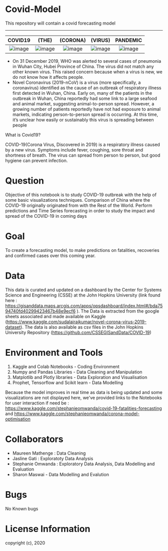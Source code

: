 # Covid-Model
This repository will contain a covid forecasting model
*************************************************************************************************************************
| COVID19                    | (THE)               | (CORONA)             |(VIRUS)            | PANDEMIC            |             
:---------------------------:|:------------------------:|:----------------:|:------------------:|:-------------------:
|![image](https://user-images.githubusercontent.com/56550310/80416697-3d8ca980-88dd-11ea-8b62-28bbc200c78d.png)|![image](https://user-images.githubusercontent.com/56550310/80416650-277ee900-88dd-11ea-8399-f4c656fc865a.png)|![image](https://user-images.githubusercontent.com/56550310/80417017-bd1a7880-88dd-11ea-88ef-f4e15c9c5eef.png)|![image](https://user-images.githubusercontent.com/56550310/80417067-d6bbc000-88dd-11ea-871a-667b7433e732.png)|![image](https://user-images.githubusercontent.com/56550310/80417135-efc47100-88dd-11ea-957e-29137b66ffaf.png)|

- On 31 December 2019, WHO was alerted to several cases of pneumonia in Wuhan City, Hubei Province of China. The virus did not match any other known virus. This raised concern because when a virus is new, we do not know how it affects people.
- Novel Coronavirus (2019-nCoV) is a virus (more specifically, a coronavirus) identified as the cause of an outbreak of respiratory illness first detected in Wuhan, China. Early on, many of the patients in the outbreak in Wuhan, China reportedly had some link to a large seafood and animal market, suggesting animal-to-person spread. However, a growing number of patients reportedly have not had exposure to animal markets, indicating person-to-person spread is occurring. At this time, it’s unclear how easily or sustainably this virus is spreading between people

What is Covid19?

COVID-19(Corona Virus, Discovered in 2019) is a respiratory illness caused by a new virus. Symptoms include fever, coughing, sore throat and shortness of breath. The virus can spread from person to person, but good hygiene can prevent infection.

# Question

Objective of this notebook is to study COVID-19 outbreak with the help of some basic visualizations techniques. Comparison of China where the COVID-19 originally originated from with the Rest of the World. Perform predictions and Time Series forecasting in order to study the impact and spread of the COVID-19 in coming days

# Goal
To create a forecasting model, to make predictions on fatalities, recoveries and confirmed cases over this coming year.

# Data 
This data is curated and updated on a dashboard by the Center for Systems Science and Engineering (CSSE) at the John Hopkins University (link found here : https://gisanddata.maps.arcgis.com/apps/opsdashboard/index.html#/bda7594740fd40299423467b48e9ecf6 ). The Data is extracted from the google sheets associated and made available on Kaggle (https://www.kaggle.com/sudalairajkumar/novel-corona-virus-2019-dataset). The data is also available as csv files in the John Hopkins University Repository (https://github.com/CSSEGISandData/COVID-19)

# Environment and Tools
1. Kaggle and Colab Notebooks - Coding Environment
2. Numpy and Pandas Libraries - Data Cleaning and Manipulation
3. Matplotlib and Plotly libraries - Data Exploration and Visualisation
4. Prophet, Tensorflow and Scikit learn - Data Modelling

Because the model improves in real time as data is being updated and some visualizations are not displayed here, we've provided links to the Notebooks for user interaction if need be : https://www.kaggle.com/stephanieomwanda/covid-19-fatalities-forecasting and https://www.kaggle.com/stephanieomwanda/corona-model-optimisation

# Collaborators
- Maureen Mathenge : Data Cleaning
- Jasline Gati : Exploratoty Data Analysis
- Stephanie Omwanda : Exploratory Data Analysis, Data Modelling and Evaluation
- Sharon Maswai - Data Modelling and Evalution

# Bugs
No Known bugs

# License Information
copyright (c), 2020
